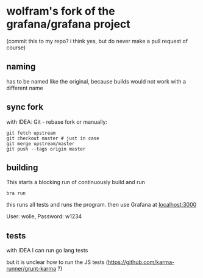 #  wolfram's fork of the grafana/grafana project
(commit this to my repo? i think yes, but do never make a pull request
of course)

## naming
has to be named like the original, because builds would not work with
a different name

## sync fork

with IDEA: Git - rebase fork or manually:

    git fetch upstream
    git checkout master # just in case
    git merge upstream/master
    git push --tags origin master


## building

This starts a blocking run of continuously build and run

```
bra run
```

this runs all tests and runs the program.
then use Grafana at [localhost:3000](http://localhost:3000/)

User: wolle, Password: w1234

## tests

with IDEA I can run go lang tests

but it is unclear how to run the JS tests (https://github.com/karma-runner/grunt-karma ?)
